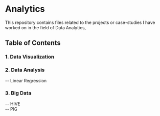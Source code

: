 # Analytics
This repository contains files related to the projects or case-studies I have worked on in the field of Data Analytics,

## Table of Contents

### 1. Data Visualization

### 2. Data Analysis
-- Linear Regression

### 3. Big Data
-- HIVE<br>
-- PIG
